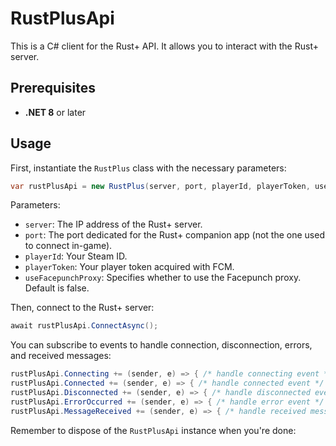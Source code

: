 # RustPlusApi

This is a C# client for the Rust+ API. It allows you to interact with the Rust+ server.

## Prerequisites

- **.NET 8** or later

## Usage

First, instantiate the `RustPlus` class with the necessary parameters:

```csharp
var rustPlusApi = new RustPlus(server, port, playerId, playerToken, useFacepunchProxy);
```

Parameters:

- `server`: The IP address of the Rust+ server.
- `port`: The port dedicated for the Rust+ companion app (not the one used to connect in-game).
- `playerId`: Your Steam ID.
- `playerToken`: Your player token acquired with FCM.
- `useFacepunchProxy`: Specifies whether to use the Facepunch proxy. Default is false.

Then, connect to the Rust+ server:

```csharp
await rustPlusApi.ConnectAsync();
```

You can subscribe to events to handle connection, disconnection, errors, and received messages:

```csharp
rustPlusApi.Connecting += (sender, e) => { /* handle connecting event */ };
rustPlusApi.Connected += (sender, e) => { /* handle connected event */ };
rustPlusApi.Disconnected += (sender, e) => { /* handle disconnected event */ };
rustPlusApi.ErrorOccurred += (sender, e) => { /* handle error event */ };
rustPlusApi.MessageReceived += (sender, e) => { /* handle received message event */ };
```

Remember to dispose of the `RustPlusApi` instance when you're done: